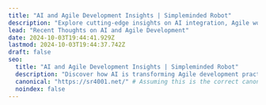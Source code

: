 ```yaml
---
title: "AI and Agile Development Insights | Simpleminded Robot"
description: "Explore cutting-edge insights on AI integration, Agile workflows, and tech advancements in software development. Join us in navigating the complexities of modern tech."
lead: "Recent Thoughts on AI and Agile Development"
date: 2024-10-03T19:44:41.929Z
lastmod: 2024-10-03T19:44:37.742Z
draft: false
seo:
  title: "AI and Agile Development Insights | Simpleminded Robot"
  description: "Discover how AI is transforming Agile development practices. Explore tech trends, project management insights, and innovative solutions for modern software development."
  canonical: "https://sr4001.net/" # Assuming this is the correct canonical URL
  noindex: false
---
```

